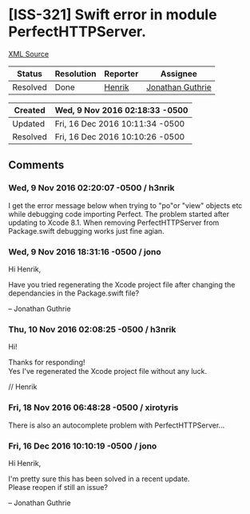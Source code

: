 # [ISS-321] Swift error in module PerfectHTTPServer.

[XML Source](./xml/ISS-321.xml)
<p></p>





Status|Resolution|Reporter|Assignee
------|----------|--------|--------
Resolved|Done|[Henrik](H3nrik)|[Jonathan Guthrie]($jono)





Created|Wed, 9 Nov 2016 02:18:33 -0500
-------|--------------
Updated|Fri, 16 Dec 2016 10:11:34 -0500
Resolved|Fri, 16 Dec 2016 10:10:26 -0500


## Comments




### Wed, 9 Nov 2016 02:20:07 -0500 / h3nrik 

<p><p>I get the error message below when trying to "po"or "view" objects etc while debugging code importing Perfect. The problem started after updating to Xcode 8.1. When removing PerfectHTTPServer from Package.swift debugging works just fine agian.</p></p>


### Wed, 9 Nov 2016 18:31:16 -0500 / jono 

<p><p>Hi Henrik,</p>

<p>Have you tried regenerating the Xcode project file after changing the dependancies in the Package.swift file?</p>

<p>– Jonathan Guthrie</p></p>


### Thu, 10 Nov 2016 02:08:25 -0500 / h3nrik 

<p><p>Hi!</p>

<p>Thanks for responding! <img class="emoticon" src="http://jira.perfect.org:8080/images/icons/emoticons/smile.png" height="16" width="16" align="absmiddle" alt="" border="0"/><br/>
Yes I've regenerated the Xcode project file without any luck.</p>

<p>// Henrik</p></p>


### Fri, 18 Nov 2016 06:48:28 -0500 / xirotyris 

<p><p>There is also an autocomplete problem with PerfectHTTPServer...</p></p>


### Fri, 16 Dec 2016 10:10:19 -0500 / jono 

<p><p>Hi Henrik,</p>

<p>I'm pretty sure this has been solved in a recent update.<br/>
Please reopen if still an issue?</p>

<p>– Jonathan Guthrie</p></p>


